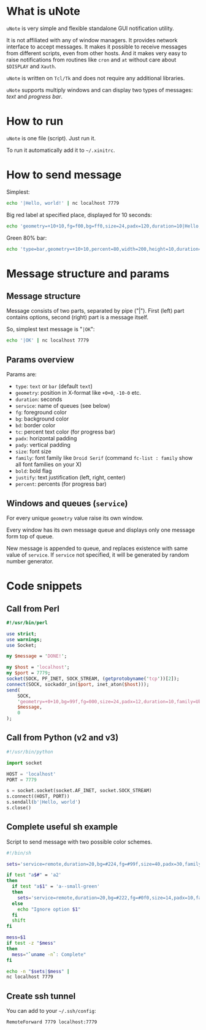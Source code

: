 What is uNote
=============

`uNote` is very simple and flexible standalone GUI notification utility.

It is not affiliated with any of window managers.
It provides network interface to accept messages.
It makes it possible to receive messages from different scripts,
even from other hosts. And it makes very easy to raise
notifications from routines like `cron` and `at` without
care about `$DISPLAY` and `Xauth`.

`uNote` is written on `Tcl/Tk` and does not require
any additional libraries.

`uNote` supports multiply windows and can display two types of messages:
*text* and *progress bar*.

How to run
==========

`uNote` is one file (script). Just run it.

To run it automatically add it to `~/.xinitrc`.

How to send message
===================

Simplest:

```sh
echo '|Hello, world!' | nc localhost 7779
```

Big red label at specified place, displayed for 10 seconds:

```sh
echo 'geometry=+10+10,fg=f00,bg=ff0,size=24,padx=120,duration=10|Hello, world!' | nc localhost 7779
```

Green 80% bar:

```sh
echo 'type=bar,geometry=+10+10,percent=80,width=200,height=10,duration=10,fg=0f0,bg=000,bd=090|' | nc localhost 7779
```

Message structure and params
============================

Message structure
-----------------

Message consists of two parts, separated by pipe ("|"). First
(left) part contains options, second (right) part is a message itself.

So, simplest text message is "`|OK`":

```sh
echo '|OK' | nc localhost 7779
```

Params overview
---------------

Params are:

* `type`: `text` or `bar` (default `text`)
* `geometry`: position in X-format like `+0+0`, `-10-0` etc.
* `duration`: seconds
* `service`: name of queues (see below)
* `fg`: foreground color
* `bg`: background color
* `bd`: border color
* `tc`: percent text color (for progress bar)
* `padx`: horizontal padding
* `pady`: vertical padding
* `size`: font size
* `family`: font family like `Droid Serif` (command `fc-list : family` show all font families on your X)
* `bold`: bold flag
* `justify`: text justification (left, right, center)
* `percent`: percents (for progress bar)

Windows and queues (`service`)
------------------------------

For every unique `geometry` value raise its own window.

Every window has its own message queue and displays
only one message form top of queue.

New message is appended to queue, and replaces existence
with same value of `service`. If `service` not specified, it
will be generated by random number generator.

Code snippets
=============

Call from Perl
--------------

```perl
#!/usr/bin/perl

use strict;
use warnings;
use Socket;

my $message = 'DONE!';

my $host = 'localhost';
my $port = 7779;
socket(SOCK, PF_INET, SOCK_STREAM, (getprotobyname('tcp'))[2]);
connect(SOCK, sockaddr_in($port, inet_aton($host)));
send(
    SOCK,
    'geometry=+0+10,bg=99f,fg=000,size=24,padx=12,duration=10,family=Ubuntu Condensed|' .
    $message,
    0
);
```

Call from Python (v2 and v3)
----------------------------

```python
#!/usr/bin/python

import socket

HOST = 'localhost'
PORT = 7779

s = socket.socket(socket.AF_INET, socket.SOCK_STREAM)
s.connect((HOST, PORT))
s.sendall(b'|Hello, world')
s.close()
```

Complete useful sh example
--------------------------

Script to send message with two possible color schemes.

```sh
#!/bin/sh

sets='service=remote,duration=20,bg=#224,fg=#99f,size=40,padx=30,family=Ubuntu,geometry=+700-0'

if test "a$#" = 'a2'
then
  if test "a$1" = 'a--small-green'
  then
    sets='service=remote,duration=20,bg=#222,fg=#0f0,size=14,padx=10,family=Ubuntu,geometry=+200+0'
  else
    echo "Ignore option $1"
  fi
  shift
fi

mess=$1
if test -z "$mess"
then
  mess="`uname -n`: Complete"
fi

echo -n "$sets|$mess" |
nc localhost 7779
```

Create ssh tunnel
-----------------

You can add to your `~/.ssh/config`:

```sshconfig
RemoteForward 7779 localhost:7779
```
